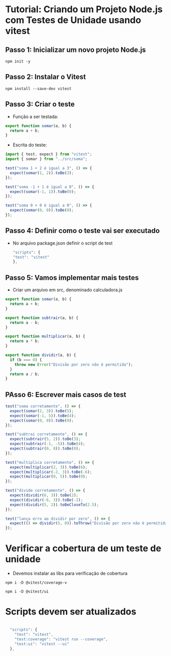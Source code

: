 # Tutorial: Criando um Projeto Node.js com Testes de Unidade usando vitest

## Passo 1: Inicializar um novo projeto Node.js

```npm init -y```
## Passo 2: Instalar o Vitest

```npm install --save-dev vitest```

## Passo 3: Criar o teste

- Função a ser testada:

```js
export function somar(a, b) {
  return a + b;
}
```

- Escrita do teste:

```js
import { test, expect } from "vitest";
import { somar } from "../src/soma";

test("soma 1 + 2 é igual a 3", () => {
  expect(somar(1, 2)).toBe(3);
});

test("soma -1 + 1 é igual a 0", () => {
  expect(somar(-1, 1)).toBe(0);
});

test("soma 0 + 0 é igual a 0", () => {
  expect(somar(0, 0)).toBe(0);
});

```

## Passo 4: Definir como o teste vai ser executado

- No arquivo package.json definir o script de test

    ```js
  "scripts": {
    "test": "vitest"
  },

  ```

## Passo 5: Vamos implementar mais testes 

- Criar um arquivo em src, denominado calculadora.js

```js
export function somar(a, b) {
  return a + b;
}

export function subtrair(a, b) {
  return a - b;
}

export function multiplicar(a, b) {
  return a * b;
}

export function dividir(a, b) {
  if (b === 0) {
    throw new Error("Divisão por zero não é permitida");
  }
  return a / b;
}


```
## PAsso 6: Escrever mais casos de test 


```js
test("soma corretamente", () => {
  expect(somar(2, 3)).toBe(5);
  expect(somar(-1, 5)).toBe(4);
  expect(somar(0, 0)).toBe(0);
});

test("subtrai corretamente", () => {
  expect(subtrair(5, 2)).toBe(3);
  expect(subtrair(-1, -5)).toBe(4);
  expect(subtrair(0, 0)).toBe(0);
});

test("multiplica corretamente", () => {
  expect(multiplicar(2, 3)).toBe(6);
  expect(multiplicar(-2, 3)).toBe(-6);
  expect(multiplicar(0, 5)).toBe(0);
});

test("divide corretamente", () => {
  expect(dividir(6, 3)).toBe(2);
  expect(dividir(-6, 3)).toBe(-2);
  expect(dividir(5, 2)).toBeCloseTo(2.5);
});

test("lança erro ao dividir por zero", () => {
  expect(() => dividir(5, 0)).toThrow("Divisão por zero não é permitida");
});

```

# Verificar a cobertura de um teste de unidade 

- Devemos instalar as libs para verificação de cobertura 

``` npm i -D @vitest/coverage-v ```


``` npm i -D @vitest/ui ```

# Scripts devem ser atualizados 

```js

  "scripts": {
    "test": "vitest",
    "test:coverage": "vitest run --coverage",
    "test:ui": "vitest --ui"
  },

```
